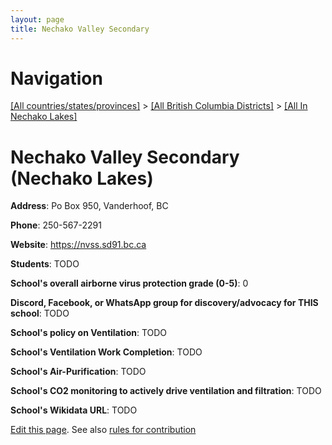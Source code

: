 ```yaml
---
layout: page
title: Nechako Valley Secondary
---
```

# Navigation

[[All countries/states/provinces]](../../..) > [[All British Columbia Districts]](../..) > [[All In Nechako Lakes]](..)

# Nechako Valley Secondary (Nechako Lakes)

**Address**: Po Box 950, Vanderhoof, BC

**Phone**: 250-567-2291

**Website**: <https://nvss.sd91.bc.ca>

**Students**: TODO

**School's overall airborne virus protection grade (0-5)**: 0

**Discord, Facebook, or WhatsApp group for discovery/advocacy for THIS school**: TODO

**School's policy on Ventilation**: TODO

**School's Ventilation Work Completion**: TODO

**School's Air-Purification**: TODO

**School's CO2 monitoring to actively drive ventilation and filtration**: TODO

**School's Wikidata URL**: TODO


[Edit this page](https://github.com/ventilate-schools/BC/edit/main/./Nechako_Lakes/Nechako_Valley_Secondary.md). See also [rules for contribution](../../../contribution-rules/)